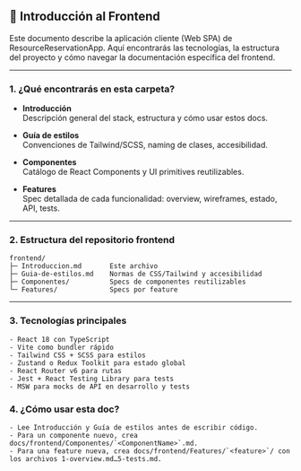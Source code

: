 
## 🚀 Introducción al Frontend

Este documento describe la aplicación cliente (Web SPA) de ResourceReservationApp. Aquí encontrarás las tecnologías, la estructura del proyecto y cómo navegar la documentación específica del frontend.

---

### 1. ¿Qué encontrarás en esta carpeta?

- **Introducción**  
  Descripción general del stack, estructura y cómo usar estos docs.

- **Guía de estilos**  
  Convenciones de Tailwind/SCSS, naming de clases, accesibilidad.

- **Componentes**  
  Catálogo de React Components y UI primitives reutilizables.

- **Features**  
  Spec detallada de cada funcionalidad: overview, wireframes, estado, API, tests.

---

### 2. Estructura del repositorio frontend

```text
frontend/
├─ Introduccion.md       Este archivo  
├─ Guia-de-estilos.md    Normas de CSS/Tailwind y accesibilidad  
├─ Componentes/          Specs de componentes reutilizables  
└─ Features/             Specs por feature  

```

---
### 3. Tecnologías principales
    - React 18 con TypeScript
    - Vite como bundler rápido
    - Tailwind CSS + SCSS para estilos
    - Zustand o Redux Toolkit para estado global
    - React Router v6 para rutas
    - Jest + React Testing Library para tests
    - MSW para mocks de API en desarrollo y tests

### 4. ¿Cómo usar esta doc?
    - Lee Introducción y Guía de estilos antes de escribir código.
    - Para un componente nuevo, crea docs/frontend/Componentes/`<ComponentName>`.md.
    - Para una feature nueva, crea docs/frontend/Features/`<feature>`/ con los archivos 1-overview.md…5-tests.md.